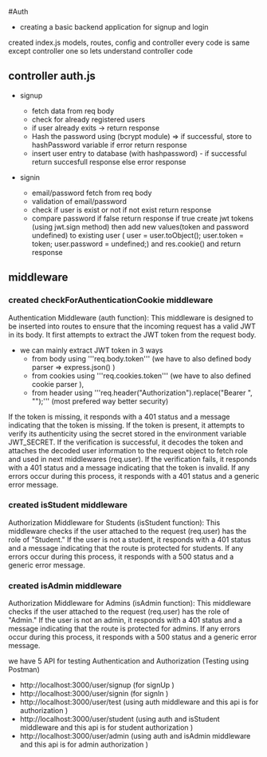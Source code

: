 #Auth

- creating a basic backend application for signup and login

created index.js models, routes, config and controller every code is same except controller one so lets understand controller code

## controller auth.js

- signup

  - fetch data from req body
  - check for already registered users
  - if user already exits -> return response
  - Hash the password using (bcrypt module) => if successful, store to hashPassword variable if error return response
  - insert user entry to database (with hashpassword) - if successful return succesfull response else error response

- signin
  - email/password fetch from req body
  - validation of email/password
  - check if user is exist or not if not exist return response
  - compare password if false return response if true create jwt tokens (using jwt.sign method) then add new values(token and password undefined) to existing user ( user = user.toObject(); user.token = token; user.password = undefined;) and res.cookie() and return response

## middleware

### created checkForAuthenticationCookie middleware

Authentication Middleware (auth function):
This middleware is designed to be inserted into routes to ensure that the incoming request has a valid JWT in its body.
It first attempts to extract the JWT token from the request body.

- we can mainly extract JWT token in 3 ways
  - from body using '''req.body.token''' (we have to also defined body parser => express.json() )
  - from cookies using '''req.cookies.token''' (we have to also defined cookie parser ),
  - from header using '''req.header("Authorization").replace("Bearer ", "");''' (most prefered way better security)

If the token is missing, it responds with a 401 status and a message indicating that the token is missing.
If the token is present, it attempts to verify its authenticity using the secret stored in the environment variable JWT_SECRET.
If the verification is successful, it decodes the token and attaches the decoded user information to the request object to fetch role and used in next middlewares (req.user).
If the verification fails, it responds with a 401 status and a message indicating that the token is invalid.
If any errors occur during this process, it responds with a 401 status and a generic error message.

### created isStudent middleware

Authorization Middleware for Students (isStudent function):
This middleware checks if the user attached to the request (req.user) has the role of "Student."
If the user is not a student, it responds with a 401 status and a message indicating that the route is protected for students.
If any errors occur during this process, it responds with a 500 status and a generic error message.

### created isAdmin middleware

Authorization Middleware for Admins (isAdmin function):
This middleware checks if the user attached to the request (req.user) has the role of "Admin."
If the user is not an admin, it responds with a 401 status and a message indicating that the route is protected for admins.
If any errors occur during this process, it responds with a 500 status and a generic error message.

we have 5 API for testing Authentication and Authorization (Testing using Postman)

- http://localhost:3000/user/signup (for signUp )
- http://localhost:3000/user/signin (for signIn )
- http://localhost:3000/user/test (using auth middleware and this api is for authorization )
- http://localhost:3000/user/student (using auth and isStudent middleware and this api is for student authorization )
- http://localhost:3000/user/admin (using auth and isAdmin middleware and this api is for admin authorization )
